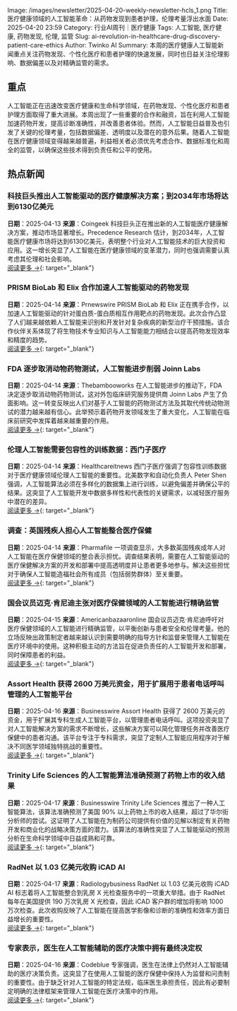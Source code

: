 Image: /images/newsletter/2025-04-20-weekly-newsletter-hcls_1.png
Title: 医疗健康领域的人工智能革命：从药物发现到患者护理，伦理考量浮出水面
Date: 2025-04-20 23:59
Category: 行业AI周刊｜医疗健康
Tags: 人工智能, 医疗健康, 药物发现, 伦理, 监管
Slug: ai-revolution-in-healthcare-drug-discovery-patient-care-ethics
Author: Twinko AI
Summary: 本周的医疗健康人工智能新闻重点关注药物发现、个性化医疗和患者护理的快速发展，同时也日益关注伦理影响、数据偏差以及对精确监管的需求。

## 重点

人工智能正在迅速改变医疗健康和生命科学领域，在药物发现、个性化医疗和患者护理方面取得了重大进展。本周出现了一些重要的合作和融资，旨在利用人工智能加速药物开发，提高诊断准确性，并改善患者体验。然而，人工智能日益普及也引发了关键的伦理考量，包括数据偏差、透明度以及潜在的意外后果。随着人工智能在医疗健康领域变得越来越普遍，利益相关者必须优先考虑合作、数据标准化和周全的监管，以确保这些技术得到负责任和公平的使用。

## 热点新闻

### 科技巨头推出人工智能驱动的医疗健康解决方案；到2034年市场将达到6130亿美元

**日期**：2025-04-13 **来源**：Coingeek
科技巨头正在推出新的人工智能医疗健康解决方案，推动市场显著增长。Precedence Research 估计，到2034年，人工智能医疗健康市场将达到6130亿美元，表明整个行业对人工智能技术的巨大投资和应用。这一增长突显了人工智能在医疗健康领域的变革潜力，同时也强调需要认真考虑其伦理和社会影响。  
[阅读更多 →](https://coingeek.com/tech-giants-to-launch-ai-powered-solutions-for-healthcare/){: target="_blank"}

### PRISM BioLab 和 Elix 合作加速人工智能驱动的药物发现

**日期**：2025-04-14 **来源**：Prnewswire
PRISM BioLab 和 Elix 正在携手合作，以加速人工智能驱动的针对蛋白质-蛋白质相互作用靶点的药物发现。此次合作凸显了人们越来越依赖人工智能来识别和开发针对复杂疾病的新型治疗干预措施。该合作伙伴关系体现了将生物技术专业知识与人工智能能力相结合以提高药物发现效率和精度的趋势。  
[阅读更多 →](https://www.prnewswire.com/news-releases/prism-biolab-and-elix-join-forces-to-accelerate-ai-driven-drug-discovery-for-protein-protein-interaction-targets-302426497.html){: target="_blank"}

### FDA 逐步取消动物药物测试，人工智能进步削弱 Joinn Labs

**日期**：2025-04-14 **来源**：Thebambooworks
在人工智能进步的推动下，FDA 决定逐步取消动物药物测试，这对外包临床研究服务提供商 Joinn Labs 产生了负面影响。这一转变反映出人们对基于人工智能的药物测试方法及其取代传统动物测试的潜力越来越有信心。此举预示着药物开发领域发生了重大变化，人工智能在临床前研究中发挥着越来越重要的作用。  
[阅读更多 →](https://thebambooworks.com/joinn-labs-undermined-by-ai-as-fda-phases-out-animal-drug-testing/){: target="_blank"}

### 伦理人工智能需要包容性的训练数据：西门子医疗

**日期**：2025-04-14 **来源**：Healthcareitnews
西门子医疗强调了包容性训练数据对于医疗健康领域伦理人工智能的重要性。北美数字和自动化负责人 Peter Shen 强调，人工智能算法必须在多样化的数据集上进行训练，以避免偏差并确保公平的结果。这突显了人工智能开发中数据多样性和代表性的关键需求，以减轻医疗服务中潜在的差异。  
[阅读更多 →](https://www.healthcareitnews.com/video/ethical-ai-needs-inclusive-training-data){: target="_blank"}

### 调查：英国残疾人担心人工智能整合医疗保健

**日期**：2025-04-14 **来源**：Pharmafile
一项调查显示，大多数英国残疾成年人对人工智能在医疗保健领域的整合表示担忧。调查结果表明，需要在人工智能驱动的医疗保健解决方案的开发和部署中提高透明度并让患者更多地参与。解决这些担忧对于确保人工智能造福社会所有成员（包括弱势群体）至关重要。  
[阅读更多 →](https://pharmafile.com/news/survey-suggests-britons-with-a-disability-are-concerned-over-ai-integrated-healthcare/){: target="_blank"}

### 国会议员迈克·肯尼迪主张对医疗保健领域的人工智能进行精确监管

**日期**：2025-04-15 **来源**：Americanbazaaronline
国会议员迈克·肯尼迪呼吁对医疗保健领域的人工智能进行精确监管，以平衡创新与患者安全和伦理考量。他的立场反映出政策制定者越来越认识到需要明确的指导方针和监督来管理人工智能在医疗环境中的使用。这种积极主动的方法旨在促进负责任的人工智能开发和部署，同时保障患者的利益。  
[阅读更多 →](https://americanbazaaronline.com/2025/04/15/congressman-mike-kennedy-ai-can-transform-healthcare-but-regulation-must-be-precise-461775/){: target="_blank"}

### Assort Health 获得 2600 万美元资金，用于扩展用于患者电话呼叫管理的人工智能平台

**日期**：2025-04-16 **来源**：Businesswire
Assort Health 获得了 2600 万美元的资金，用于扩展其专科生成人工智能平台，以管理患者电话呼叫。这项投资突显了对人工智能解决方案的需求不断增长，这些解决方案可以简化管理任务并改善医疗保健中的患者沟通。该平台专注于专科需求，突显了定制人工智能应用程序对于解决不同医学领域独特挑战的重要性。  
[阅读更多 →](https://www.businesswire.com/news/home/20250415822677/en/Assort-Health-Secures-$26-Million-in-Funding-to-Expand-Specialty-Specific-Generative-AI-Platform-for-Managing-Patient-Phone-Calls){: target="_blank"}

### Trinity Life Sciences 的人工智能算法准确预测了药物上市的收入结果

**日期**：2025-04-17 **来源**：Businesswire
Trinity Life Sciences 推出了一种人工智能算法，该算法准确预测了美国 90% 以上药物上市的收入结果，超过了华尔街分析师的尝试。这证明了人工智能在为制药公司提供有价值的见解以制定有关药物开发和商业化的战略决策方面的潜力。该算法的准确性突显了人工智能驱动的预测分析在生命科学领域中日益成熟和可靠。  
[阅读更多 →](https://www.businesswire.com/news/home/20250417902433/en/Trinity-Life-Sciences-AI-Algorithm-Accurately-Predicts-Revenue-Outcomes-for-Over-90-of-U.S.-Drug-Launches-Far-Exceeding-Wall-Street-Analyst-Attempts){: target="_blank"}

### RadNet 以 1.03 亿美元收购 iCAD AI

**日期**：2025-04-17 **来源**：Radiologybusiness
RadNet 以 1.03 亿美元收购 iCAD AI 标志着将人工智能整合到乳房 X 光检查服务中的一项重大举措。由于 RadNet 每年在美国提供 190 万次乳房 X 光检查，因此 iCAD 客户群的增加将影响 1000 万次检查。此次收购反映了人工智能在提高医学影像和诊断的准确性和效率方面日益增长的重要性。  
[阅读更多 →](https://radiologybusiness.com/topics/healthcare-management/mergers-and-acquisitions/radnet-leaders-discuss-rationale-behind-blockbuster-103m-icad-ai-acquisition){: target="_blank"}

### 专家表示，医生在人工智能辅助的医疗决策中拥有最终决定权

**日期**：2025-04-16 **来源**：Codeblue
专家强调，医生在法律上仍然对人工智能辅助的医疗决策负责。这突显了在使用人工智能的医疗保健中保持人为监督和问责制的重要性。由于缺乏针对人工智能的特定法规，临床医生承担责任，因此有必要制定明确的法律框架来管理人工智能在医疗决策中的作用。  
[阅读更多 →](https://codeblue.galencentre.org/2025/04/16/doctors-hold-final-say-in-ai-assisted-medical-decisions-experts-say/){: target="_blank"}
